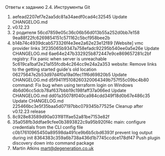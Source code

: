 Ответы к заданию 2.4. Инструменты Git

1. aefead2207ef7e2aa5dc81a34aedf0cad4c32545 Update CHANGELOG.md 
2. v0.12.23
3. 2 родителя 56cd7859e05c36c06b56d013b55a252d0bb7e158  9ea88f22fc6269854151c571162c5bcf958bee2b
4. b14b74c4939dcab573326f4e3ee2a62e23e12f89 [Website] vmc provider links
   3f235065b9347a758efadc92295b540ee0a5e26e Update CHANGELOG.md
   6ae64e247b332925b872447e9ce869657281c2bf registry: Fix panic when server is unreachable
   5c619ca1baf2e21a155fcdb4c264cc9e24a2a353 website: Remove links to the getting started guide's old location
   06275647e2b53d97d4f0a19a0fec11f6d69820b5 Update CHANGELOG.md
   d5f9411f5108260320064349b757f55c09bc4b80 command: Fix bug when using terraform login on Windows
   4b6d06cc5dcb78af637bbb19c198faff37a066ed Update CHANGELOG.md
   dd01a35078f040ca984cdd349f18d0b67e486c35 Update CHANGELOG.md
   225466bc3e5f35baa5d07197bbc079345b77525e Cleanup after v0.12.23 release
5. 8c928e83589d90a031f811fae52a81be7153e82f
6. 35a058fb3ddfae9cfee0b3893822c9a95b920f4c main: configure credentials from the CLI config file
   c0b17610965450a89598da491ce9b6b5cbd6393f prevent log output during init
   8364383c359a6b738a436d1b7745ccdce178df47 Push plugin discovery down into command package
7. Martin Atkins <mart@degeneration.co.uk>
